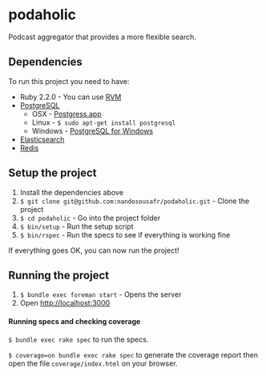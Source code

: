 # podaholic

Podcast aggregator that provides a more flexible search.

## Dependencies

To run this project you need to have:

* Ruby 2.2.0 - You can use [RVM](http://rvm.io)
* [PostgreSQL](http://www.postgresql.org/)
  * OSX - [Postgress.app](http://postgresapp.com/)
  * Linux - `$ sudo apt-get install postgresql`
  * Windows - [PostgreSQL for Windows](http://www.postgresql.org/download/windows/)
* [Elasticsearch](www.elasticsearch.org)
* [Redis](www.redis.io)

## Setup the project

1. Install the dependencies above
2. `$ git clone git@github.com:nandosousafr/podaholic.git` - Clone the project
3. `$ cd podaholic` - Go into the project folder
4. `$ bin/setup` - Run the setup script
5. `$ bin/rspec` - Run the specs to see if everything is working fine

If everything goes OK, you can now run the project!

## Running the project

1. `$ bundle exec foreman start` - Opens the server
2. Open [http://localhost:3000](http://localhost:3000)

#### Running specs and checking coverage

`$ bundle exec rake spec` to run the specs.

`$ coverage=on bundle exec rake spec` to generate the coverage report then open the file `coverage/index.html` on your browser.
